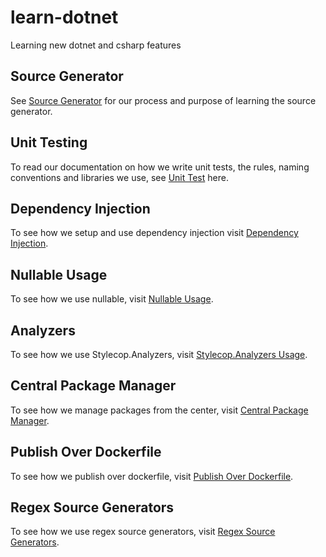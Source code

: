 # learn-dotnet

Learning new dotnet and csharp features

## Source Generator

See [Source Generator](/source-generator/README.md) for our process and purpose
of learning the source generator.

## Unit Testing

To read our documentation on how we write unit tests, the rules, naming
conventions and libraries we use, see [Unit Test](/unit-testing/README.md)
here.

## Dependency Injection

To see how we setup and use dependency injection visit [Dependency
Injection](/dependency-injection/README.md).

## Nullable Usage

To see how we use nullable, visit [Nullable Usage](/nullable-usage/README.md).

## Analyzers

To see how we use Stylecop.Analyzers, visit [Stylecop.Analyzers Usage](/analyzers/README.md).

## Central Package Manager

To see how we manage packages from the center, visit
[Central Package Manager](/central-package-management/README.md).

## Publish Over Dockerfile

To see how we publish over dockerfile, visit
[Publish Over Dockerfile](/publish-over-dockerfile/README.md).

## Regex Source Generators

To see how we use regex source generators, visit
[Regex Source Generators](/regex-source-generators/README.md).
